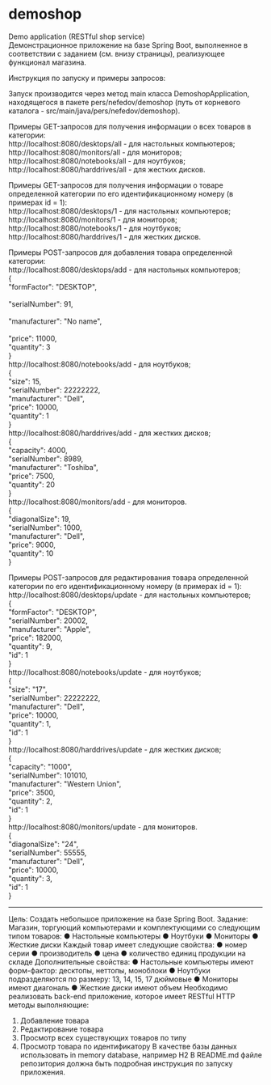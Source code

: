 # demoshop
Demo application (RESTful shop service)<br>
Демонстрационное приложение на базе Spring Boot, выполненное в соответствии с заданием (см. внизу страницы), реализующее функционал магазина.

Инструкция по запуску и примеры запросов:

Запуск производится через метод main класса DemoshopApplication, находящегося в пакете pers/nefedov/demoshop (путь от корневого каталога - src/main/java/pers/nefedov/demoshop).

Примеры GET-запросов для получения информации о всех товаров в категории:<br>
http://localhost:8080/desktops/all      - для настольных компьютеров;<br>
http://localhost:8080/monitors/all      - для мониторов;<br>
http://localhost:8080/notebooks/all     - для ноутбуков;<br>
http://localhost:8080/harddrives/all    - для жестких дисков.<br>

Примеры GET-запросов для получения информации о товаре определенной категории по его идентификационному номеру (в примерах id = 1):<br>
http://localhost:8080/desktops/1        - для настольных компьютеров;<br>
http://localhost:8080/monitors/1        - для мониторов;<br>
http://localhost:8080/notebooks/1       - для ноутбуков;<br>
http://localhost:8080/harddrives/1      - для жестких дисков.<br>

Примеры POST-запросов для добавления товара определенной категории:<br>
http://localhost:8080/desktops/add      - для настольных компьютеров;<br>
{<br>
    "formFactor": "DESKTOP",<br>            
    "serialNumber": 91,<br>                 
    "manufacturer": "No name",<br>          
    "price": 11000,<br>
    "quantity": 3<br>
}<br>
http://localhost:8080/notebooks/add     - для ноутбуков;<br>
{<br>
    "size": 15,<br>
    "serialNumber": 22222222,<br>
    "manufacturer": "Dell",<br>
    "price": 10000,<br>
    "quantity": 1<br>
}<br>
http://localhost:8080/harddrives/add    - для жестких дисков;<br>
{<br>
    "capacity": 4000,<br>
    "serialNumber": 8989,<br>
    "manufacturer": "Toshiba",<br>
    "price": 7500,<br>
    "quantity": 20<br>
}<br>
http://localhost:8080/monitors/add      - для мониторов.<br>
{<br>
    "diagonalSize": 19,<br>
    "serialNumber": 1000,<br>
    "manufacturer": "Dell",<br>
    "price": 9000,<br>
    "quantity": 10<br>
}<br>

Примеры POST-запросов для редактирования товара определенной категории по его идентификационному номеру (в примерах id = 1):<br>
http://localhost:8080/desktops/update     - для настольных компьютеров;<br>
{<br>
    "formFactor": "DESKTOP",<br>
    "serialNumber": 20002,<br>
    "manufacturer": "Apple",<br>
    "price": 182000,<br>
    "quantity": 9,<br>
    "id": 1<br>
}<br>
http://localhost:8080/notebooks/update    - для ноутбуков;<br>
{<br>
    "size": "17",<br>
    "serialNumber": 22222222,<br>
    "manufacturer": "Dell",<br>
    "price": 10000,<br>
    "quantity": 1,<br>
    "id": 1<br>
}<br>
http://localhost:8080/harddrives/update   - для жестких дисков;<br>
{<br>
    "capacity": "1000",<br>
    "serialNumber": 101010,<br>
    "manufacturer": "Western Union",<br>
    "price": 3500,<br>
    "quantity": 2,<br>
    "id": 1<br>
}<br>
http://localhost:8080/monitors/update     - для мониторов.<br>
{<br>
    "diagonalSize": "24",<br>
    "serialNumber": 55555,<br>
    "manufacturer": "Dell",<br>
    "price": 10000,<br>
    "quantity": 3,<br>
    "id": 1<br>
}

___________________________________________________________________________________________________________________________________________________________________________
Цель:
Cоздать небольшое приложение на базе Spring Boot.
Задание:
Магазин, торгующий компьютерами и комплектующими со следующим типом товаров:
● Настольные компьютеры
● Ноутбуки
● Мониторы
● Жесткие диски
Каждый товар имеет следующие свойства:
● номер серии
● производитель
● цена
● количество единиц продукции на складе
Дополнительные свойства:
● Настольные компьютеры имеют форм-фактор: десктопы, неттопы, моноблоки
● Ноутбуки подразделяются по размеру: 13, 14, 15, 17 дюймовые
● Мониторы имеют диагональ
● Жесткие диски имеют объем
Необходимо реализовать back-end приложение, которое имеет RESTful HTTP методы
выполняющие:
1. Добавление товара
2. Редактирование товара
3. Просмотр всех существующих товаров по типу
4. Просмотр товара по идентификатору
В качестве базы данных использовать in memory database, например H2
В README.md файле репозитория должна быть подробная
инструкция по запуску приложения.
